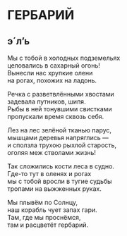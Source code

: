 # ГЕРБАРИЙ

## э´л’ь

<div>

Мы с тобой в холодных подземельях\
целовались в сахарный огонь!\
Вынесли нас хрупкие олени\
на рогах, похожих на ладонь.

Речка с разветвлёнными хвостами\
задевала путников, шипя.\
Рыбы в ней тонувшими свистками\
пропускали время сквозь себя.

Лез на лес зелёной тканью парус,\
мышцами деревья напряглись —\
и сползла трухою рыхлой старость,\
оголяя меж стволами жизнь!

Так сложились кости леса в судно.\
Где-то тут в оленях и рогах\
мы с тобой вросли в тугие судьбы\
тропами на выжженных руках.

Мы плывём по Солнцу,\
наш корабль чует запах гари.\
Там, где мы проснёмся,\
там и расцветёт гербарий.

</div>
